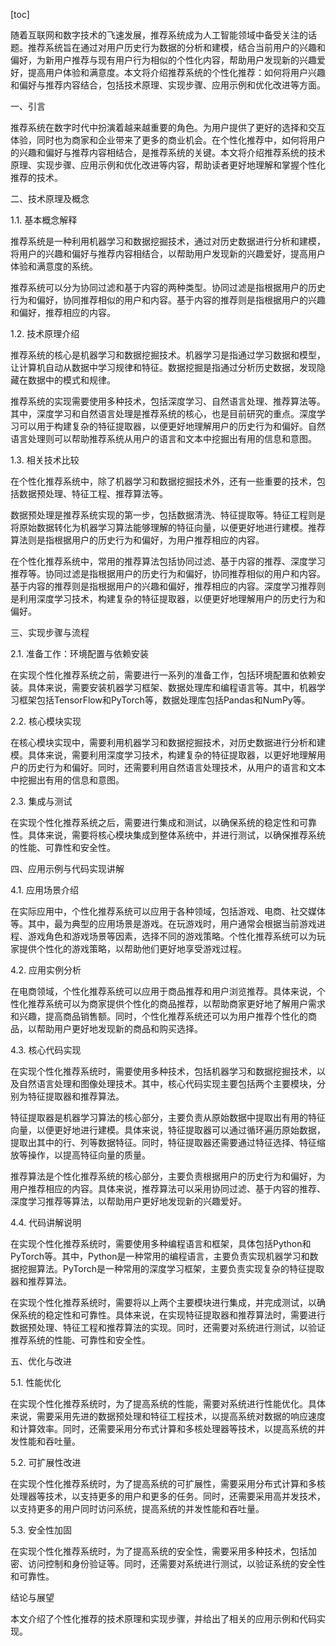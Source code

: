 
[toc]                    
                
                
随着互联网和数字技术的飞速发展，推荐系统成为人工智能领域中备受关注的话题。推荐系统旨在通过对用户历史行为数据的分析和建模，结合当前用户的兴趣和偏好，为新用户推荐与现有用户行为相似的个性化内容，帮助用户发现新的兴趣爱好，提高用户体验和满意度。本文将介绍推荐系统的个性化推荐：如何将用户兴趣和偏好与推荐内容结合，包括技术原理、实现步骤、应用示例和优化改进等方面。

一、引言

推荐系统在数字时代中扮演着越来越重要的角色。为用户提供了更好的选择和交互体验，同时也为商家和企业带来了更多的商业机会。在个性化推荐中，如何将用户的兴趣和偏好与推荐内容相结合，是推荐系统的关键。本文将介绍推荐系统的技术原理、实现步骤、应用示例和优化改进等内容，帮助读者更好地理解和掌握个性化推荐的技术。

二、技术原理及概念

1.1. 基本概念解释

推荐系统是一种利用机器学习和数据挖掘技术，通过对历史数据进行分析和建模，将用户的兴趣和偏好与推荐内容相结合，以帮助用户发现新的兴趣爱好，提高用户体验和满意度的系统。

推荐系统可以分为协同过滤和基于内容的两种类型。协同过滤是指根据用户的历史行为和偏好，协同推荐相似的用户和内容。基于内容的推荐则是指根据用户的兴趣和偏好，推荐相应的内容。

1.2. 技术原理介绍

推荐系统的核心是机器学习和数据挖掘技术。机器学习是指通过学习数据和模型，让计算机自动从数据中学习规律和特征。数据挖掘是指通过分析历史数据，发现隐藏在数据中的模式和规律。

推荐系统的实现需要使用多种技术，包括深度学习、自然语言处理、推荐算法等。其中，深度学习和自然语言处理是推荐系统的核心，也是目前研究的重点。深度学习可以用于构建复杂的特征提取器，以便更好地理解用户的历史行为和偏好。自然语言处理则可以帮助推荐系统从用户的语言和文本中挖掘出有用的信息和意图。

1.3. 相关技术比较

在个性化推荐系统中，除了机器学习和数据挖掘技术外，还有一些重要的技术，包括数据预处理、特征工程、推荐算法等。

数据预处理是推荐系统实现的第一步，包括数据清洗、特征提取等。特征工程则是将原始数据转化为机器学习算法能够理解的特征向量，以便更好地进行建模。推荐算法则是指根据用户的历史行为和偏好，为用户推荐相应的内容。

在个性化推荐系统中，常用的推荐算法包括协同过滤、基于内容的推荐、深度学习推荐等。协同过滤是指根据用户的历史行为和偏好，协同推荐相似的用户和内容。基于内容的推荐则是指根据用户的兴趣和偏好，推荐相应的内容。深度学习推荐则是利用深度学习技术，构建复杂的特征提取器，以便更好地理解用户的历史行为和偏好。

三、实现步骤与流程

2.1. 准备工作：环境配置与依赖安装

在实现个性化推荐系统之前，需要进行一系列的准备工作，包括环境配置和依赖安装。具体来说，需要安装机器学习框架、数据处理库和编程语言等。其中，机器学习框架包括TensorFlow和PyTorch等，数据处理库包括Pandas和NumPy等。

2.2. 核心模块实现

在核心模块实现中，需要利用机器学习和数据挖掘技术，对历史数据进行分析和建模。具体来说，需要利用深度学习技术，构建复杂的特征提取器，以更好地理解用户的历史行为和偏好。同时，还需要利用自然语言处理技术，从用户的语言和文本中挖掘出有用的信息和意图。

2.3. 集成与测试

在实现个性化推荐系统之后，需要进行集成和测试，以确保系统的稳定性和可靠性。具体来说，需要将核心模块集成到整体系统中，并进行测试，以确保推荐系统的性能、可靠性和安全性。

四、应用示例与代码实现讲解

4.1. 应用场景介绍

在实际应用中，个性化推荐系统可以应用于各种领域，包括游戏、电商、社交媒体等。其中，最为典型的应用场景是游戏。在玩游戏时，用户通常会根据当前游戏进程、游戏角色和游戏场景等因素，选择不同的游戏策略。个性化推荐系统可以为玩家提供个性化的游戏策略，以帮助他们更好地享受游戏过程。

4.2. 应用实例分析

在电商领域，个性化推荐系统可以应用于商品推荐和用户浏览推荐。具体来说，个性化推荐系统可以为商家提供个性化的商品推荐，以帮助商家更好地了解用户需求和兴趣，提高商品销售额。同时，个性化推荐系统还可以为用户推荐个性化的商品，以帮助用户更好地发现新的商品和购买选择。

4.3. 核心代码实现

在实现个性化推荐系统时，需要使用多种技术，包括机器学习和数据挖掘技术，以及自然语言处理和图像处理技术。其中，核心代码实现主要包括两个主要模块，分别为特征提取器和推荐算法。

特征提取器是机器学习算法的核心部分，主要负责从原始数据中提取出有用的特征向量，以便更好地进行建模。具体来说，特征提取器可以通过循环遍历原始数据，提取出其中的行、列等数据特征。同时，特征提取器还需要通过特征选择、特征缩放等操作，以提高特征向量的质量。

推荐算法是个性化推荐系统的核心部分，主要负责根据用户的历史行为和偏好，为用户推荐相应的内容。具体来说，推荐算法可以采用协同过滤、基于内容的推荐、深度学习推荐等算法，以帮助用户更好地发现新的兴趣爱好。

4.4. 代码讲解说明

在实现个性化推荐系统时，需要使用多种编程语言和框架，具体包括Python和PyTorch等。其中，Python是一种常用的编程语言，主要负责实现机器学习和数据挖掘算法。PyTorch是一种常用的深度学习框架，主要负责实现复杂的特征提取器和推荐算法。

在实现个性化推荐系统时，需要将以上两个主要模块进行集成，并完成测试，以确保系统的稳定性和可靠性。具体来说，在实现特征提取器和推荐算法时，需要进行数据预处理、特征工程和推荐算法的实现。同时，还需要对系统进行测试，以验证推荐系统的性能、可靠性和安全性。

五、优化与改进

5.1. 性能优化

在实现个性化推荐系统时，为了提高系统的性能，需要对系统进行性能优化。具体来说，需要采用先进的数据预处理和特征工程技术，以提高系统对数据的响应速度和计算效率。同时，还需要采用分布式计算和多核处理器等技术，以提高系统的并发性能和吞吐量。

5.2. 可扩展性改进

在实现个性化推荐系统时，为了提高系统的可扩展性，需要采用分布式计算和多核处理器等技术，以支持更多的用户和更多的任务。同时，还需要采用高并发技术，以支持更多的用户同时访问系统，提高系统的并发性能和吞吐量。

5.3. 安全性加固

在实现个性化推荐系统时，为了提高系统的安全性，需要采用多种技术，包括加密、访问控制和身份验证等。同时，还需要对系统进行测试，以验证系统的安全性和可靠性。

结论与展望

本文介绍了个性化推荐的技术原理和实现步骤，并给出了相关的应用示例和代码实现。

